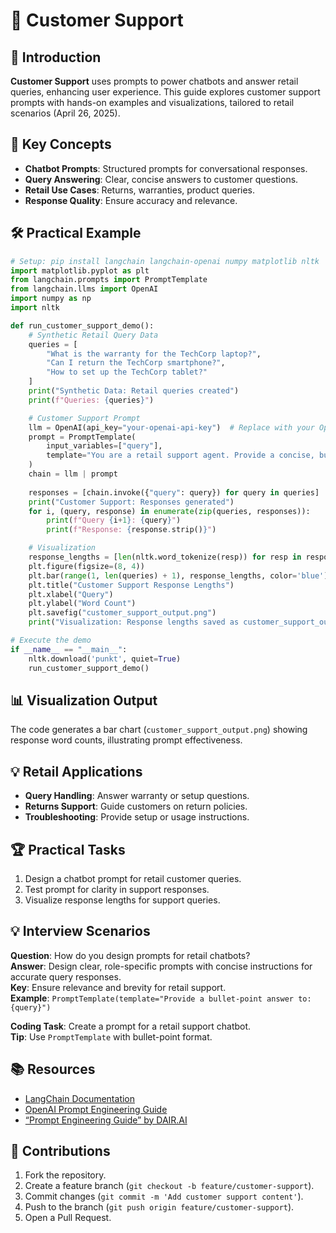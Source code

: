 # 🤝 Customer Support

## 📖 Introduction

**Customer Support** uses prompts to power chatbots and answer retail queries, enhancing user experience. This guide explores customer support prompts with hands-on examples and visualizations, tailored to retail scenarios (April 26, 2025).

## 🌟 Key Concepts

- **Chatbot Prompts**: Structured prompts for conversational responses.
- **Query Answering**: Clear, concise answers to customer questions.
- **Retail Use Cases**: Returns, warranties, product queries.
- **Response Quality**: Ensure accuracy and relevance.

## 🛠️ Practical Example

```python
# Setup: pip install langchain langchain-openai numpy matplotlib nltk
import matplotlib.pyplot as plt
from langchain.prompts import PromptTemplate
from langchain.llms import OpenAI
import numpy as np
import nltk

def run_customer_support_demo():
    # Synthetic Retail Query Data
    queries = [
        "What is the warranty for the TechCorp laptop?",
        "Can I return the TechCorp smartphone?",
        "How to set up the TechCorp tablet?"
    ]
    print("Synthetic Data: Retail queries created")
    print(f"Queries: {queries}")

    # Customer Support Prompt
    llm = OpenAI(api_key="your-openai-api-key")  # Replace with your OpenAI API key
    prompt = PromptTemplate(
        input_variables=["query"],
        template="You are a retail support agent. Provide a concise, bullet-point answer to: {query}"
    )
    chain = llm | prompt
    
    responses = [chain.invoke({"query": query}) for query in queries]
    print("Customer Support: Responses generated")
    for i, (query, response) in enumerate(zip(queries, responses)):
        print(f"Query {i+1}: {query}")
        print(f"Response: {response.strip()}")

    # Visualization
    response_lengths = [len(nltk.word_tokenize(resp)) for resp in responses]
    plt.figure(figsize=(8, 4))
    plt.bar(range(1, len(queries) + 1), response_lengths, color='blue')
    plt.title("Customer Support Response Lengths")
    plt.xlabel("Query")
    plt.ylabel("Word Count")
    plt.savefig("customer_support_output.png")
    print("Visualization: Response lengths saved as customer_support_output.png")

# Execute the demo
if __name__ == "__main__":
    nltk.download('punkt', quiet=True)
    run_customer_support_demo()
```

## 📊 Visualization Output

The code generates a bar chart (`customer_support_output.png`) showing response word counts, illustrating prompt effectiveness.

## 💡 Retail Applications

- **Query Handling**: Answer warranty or setup questions.
- **Returns Support**: Guide customers on return policies.
- **Troubleshooting**: Provide setup or usage instructions.

## 🏆 Practical Tasks

1. Design a chatbot prompt for retail customer queries.
2. Test prompt for clarity in support responses.
3. Visualize response lengths for support queries.

## 💡 Interview Scenarios

**Question**: How do you design prompts for retail chatbots?  
**Answer**: Design clear, role-specific prompts with concise instructions for accurate query responses.  
**Key**: Ensure relevance and brevity for retail support.  
**Example**: `PromptTemplate(template="Provide a bullet-point answer to: {query}")`

**Coding Task**: Create a prompt for a retail support chatbot.  
**Tip**: Use `PromptTemplate` with bullet-point format.

## 📚 Resources

- [LangChain Documentation](https://python.langchain.com/docs/)
- [OpenAI Prompt Engineering Guide](https://platform.openai.com/docs/guides/prompt-engineering)
- [“Prompt Engineering Guide” by DAIR.AI](https://www.promptingguide.ai/)

## 🤝 Contributions

1. Fork the repository.
2. Create a feature branch (`git checkout -b feature/customer-support`).
3. Commit changes (`git commit -m 'Add customer support content'`).
4. Push to the branch (`git push origin feature/customer-support`).
5. Open a Pull Request.